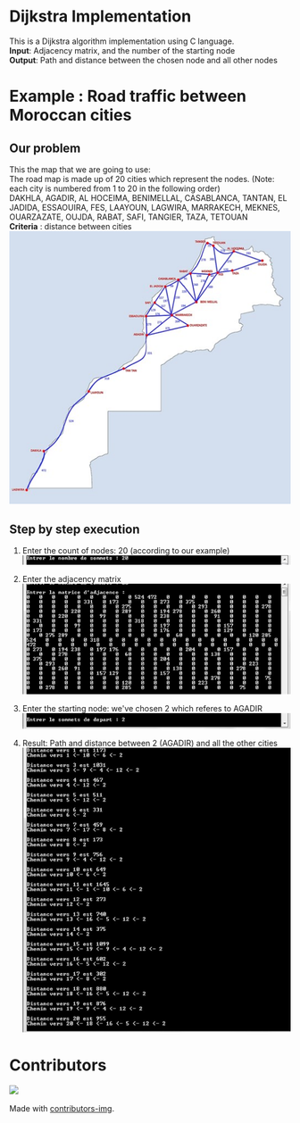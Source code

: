 # Dijkstra Implementation

This is a Dijkstra algorithm implementation using C language.    
**Input**: Adjacency matrix, and the number of the starting node   
**Output**: Path and distance between the chosen node and all other nodes

# Example : Road traffic between Moroccan cities
## Our problem

This the map that we are going to use:    
The road map is made up of 20 cities which represent the nodes.
(Note: each city is numbered from 1 to 20 in the following order)   
DAKHLA, AGADIR, AL HOCEIMA, BENIMELLAL, CASABLANCA, TANTAN, EL JADIDA, ESSAOUIRA, FES, LAAYOUN, LAGWIRA, MARRAKECH, MEKNES, OUARZAZATE, OUJDA, RABAT, SAFI, TANGIER, TAZA, TETOUAN  
**Criteria** : distance between cities    
![Moroccan map](https://github.com/bondif/dijkstra-impl/blob/master/screenshots/morocco_map.jpg "Map of Morocco")    

## Step by step execution
1. Enter the count of nodes: 20 (according to our example)   
![Enter the count of nodes](https://github.com/bondif/dijkstra-impl/blob/master/screenshots/enter_count_nodes.jpg "Enter the count of nodes")    

2. Enter the adjacency matrix    
![Enter the adjacency matrix](https://github.com/bondif/dijkstra-impl/blob/master/screenshots/adjency_matrix.jpg "Enter the adjacency matrix")    

3. Enter the starting node: we've chosen 2 which referes to AGADIR    
![Enter the starting node](https://github.com/bondif/dijkstra-impl/blob/master/screenshots/starting_node.jpg "Enter the starting node")    

4. Result: Path and distance between 2 (AGADIR) and all the other cities     
![Execution result](https://github.com/bondif/dijkstra-impl/blob/master/screenshots/result.jpg "Execution result")    

# Contributors
<a href="https://github.com/bondif/dijkstra-impl/graphs/contributors">
  <img src="https://contributors-img.firebaseapp.com/image?repo=bondif/dijkstra-impl" />
</a>

Made with [contributors-img](https://contributors-img.firebaseapp.com).
